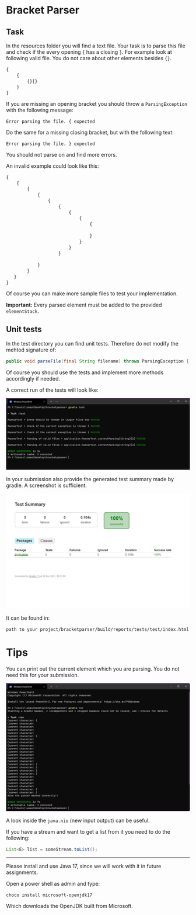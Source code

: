 # Bracket Parser

## Task
In the resources folder you will find a text file. Your task is to parse this file and check if the 
every opening `{` has a closing `}`. For example look at
following valid file. You do not care about other elements besides `{}`.
~~~
{
    {
        {}{}
    }
}
~~~

If you are missing an opening bracket you should throw a `ParsingException` with the following message:

~~~
Error parsing the file. { expected
~~~

Do the same for a missing closing bracket, but with the following text:

~~~
Error parsing the file. } expected
~~~

You should not parse on and find more errors.

An invalid example could look like this:

~~~
{
    {
        {
            {
                {
                    {
                        {
                            {
                                {

                                }
                            }
                        }
                    }

            }
        }
   }
}
~~~

Of course you can make more sample files to test your implementation.

**Important:** Every parsed element must be added to the provided `elementStack`.

## Unit tests

In the test directory you can find unit tests. Therefore do not modify 
the mehtod signature of:

~~~java
public void parseFile(final String filename) throws ParsingException {...}
~~~

Of course you should use the tests and implement more methods accordingly
if needed.

A correct run of the tests will look like:

![correct tests](./assignment_images/tests.png)

In your submission also provide the generated test summary made by gradle.
A screenshot is sufficient.

![test summary](./assignment_images/stats.png)

It can be found in:

~~~
path to your project/bracketparser/build/reports/tests/test/index.html
~~~

# Tips
You can print out the current element which you are parsing. You do not
need this for your submission.

![parsing](./assignment_images/run.png)

A look inside the `java.nio` (new input output) can be useful.

If you have a stream and want to get a list from it you need to do
the following:

~~~java
List<E> list = someStream.toList();
~~~

---
Please install and use Java 17, since we will work with it in future 
assignments.

Open a power shell as admin and type:

~~~shell
choco install microsoft-openjdk17
~~~

Which downloads the OpenJDK built from Microsoft.

